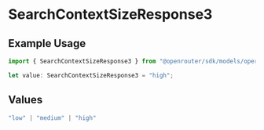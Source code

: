 # SearchContextSizeResponse3

## Example Usage

```typescript
import { SearchContextSizeResponse3 } from "@openrouter/sdk/models/operations";

let value: SearchContextSizeResponse3 = "high";
```

## Values

```typescript
"low" | "medium" | "high"
```